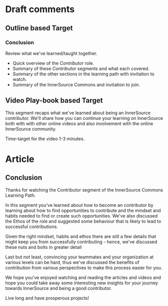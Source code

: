 # Draft comments


## Outline based Target
### Conclusion

Review what we've learned/taught together.
  - Quick overview of the _Contributor_ role.
  - Summary of these _Contributor_ segments and what each covered.
  - Summary of the other sections in the learning path with invitation to watch.
  - Summary of the InnerSource Commons and invitation to join.  

## Video Play-book based Target
This segment recaps what we've learned about being an InnerSource contributor.  We'll share how you can continue your learning on InnerSource both with with other online videos and also involvement with the online InnerSource community.

Time-target for the video 1-3 minutes.

# Article
## Conclusion
Thanks for watching the Contributor segment of the InnerSource Commons Learning Path.

In this segment you've learned about how to become an contributor by learning about how to find opportunities to contribute and the mindset and habits needed to find or create such opportunities.
We've also discussed the Ethos of the role and suggested some behaviour that is likely to lead to successful contributions.

Given the right mindset, habits and ethos there are still a few details that might keep you from successfully contributing - hence, we've discussed these nuts and bolts in greater detail

Last but not least, convincing your teammates and your organization at various levels can be hard, thus we've discussed the benefits of contribution from various perspectives to make this process easier for you.   

We hope you've enjoyed watching and reading the articles and videos and hope you could take away some interesting new insights for your journey towards InnerSource and being a good contributor.

Live long and have prosperous projects!

